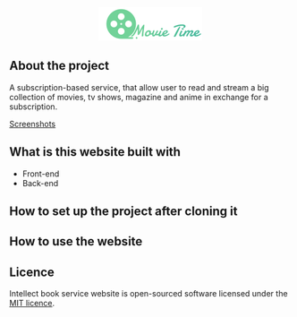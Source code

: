 <p align="center"><img src="MovieTimeStreaming/wwwroot/Asset/MovieTimeLogo.png"></p>
<h2>About the project</h2>
<p>
A subscription-based service, that allow user to read and stream a big collection of movies, tv shows, magazine and anime in exchange for a subscription.</p>

<a href="https://drive.google.com/drive/folders/1sIeJEeX398_4ElqYvRKbM5_WmCwwFlCV?usp=sharing"><p>Screenshots</p></a>

<h2>What is this website built with</h2>
<ul>
<li>
Front-end
<ul>

</ul>
</li>
<li>
Back-end
<ul>

</ul>
</li>
</ul>


<h2>
How to set up the project after cloning it
</h2>
<ol>
</ol>
<h2>How to use the website</h2>
<ul>

</ul>
<h2>
Licence
</h2>
<p>
Intellect book service website is open-sourced software licensed under the <a href="/LICENSE">MIT licence</a>.
</p>



